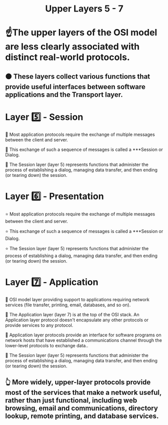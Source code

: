 <h1 align="center">Upper Layers 5 - 7</h1>

# ☝️The upper layers of the OSI model are less clearly associated with distinct real-world protocols. 
  ## 🟠 These layers collect various functions that provide useful interfaces between software applications and the Transport layer.

# Layer 5️⃣ - Session
  📌 Most application protocols require the exchange of multiple messages between the client and server. 
  
  📌 This exchange of such a sequence of messages is called a ***Session or Dialog.

  📌 The Session layer (layer 5) represents functions that administer the process of establishing a dialog, managing data transfer, and then ending (or tearing down) the session.
   
 

  # Layer 6️⃣ - Presentation
  ⭐ Most application protocols require the exchange of multiple messages between the client and server. 
  
  ⭐ This exchange of such a sequence of messages is called a ***Session or Dialog.

  ⭐ The Session layer (layer 5) represents functions that administer the process of establishing a dialog, managing data transfer, and then ending (or tearing down) the session.



  # Layer 7️⃣ - Application
  📔 OSI model layer providing support to applications requiring network services (file transfer, printing, email, databases, and so on).
  
  📔 The Application layer (layer 7) is at the top of the OSI stack. An Application layer protocol doesn't encapsulate any other protocols or provide services to any protocol. 
  
  📔 Application layer protocols provide an interface for software programs on network hosts that have established a communications channel through the lower-level protocols to exchange data..

  📔 The Session layer (layer 5) represents functions that administer the process of establishing a dialog, managing data transfer, and then ending (or tearing down) the session.



## 👆 More widely, upper-layer protocols provide most of the services that make a network useful, rather than just functional, including web browsing, email and communications, directory lookup, remote printing, and database services.
  
